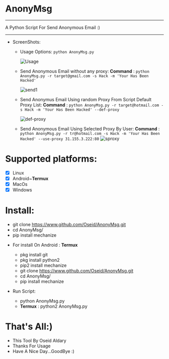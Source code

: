 # AnonyMsg
***
 A Python Script For Send Anonymous Email :)
***

- ScreenShots:

   * Usage Options: ```python AnonyMsg.py```
   
      ![Usage](https://user-images.githubusercontent.com/29546157/48670911-f5365d00-eb28-11e8-95ad-5389d4207dd6.PNG)

   * Send Anonymous Email without any proxy: 
             **Command** : ```python AnonyMsg.py -r target@gmail.com -s Hack -m 'Your Has Been Hacked'```
   
      ![send1](https://user-images.githubusercontent.com/29546157/48670937-a63cf780-eb29-11e8-90ae-bbea8b2ea066.PNG)
      
   * Send Anonymus Email Using random Proxy From Script Default Proxy List:
             **Command** : ```python AnonyMsg.py -r target@hotmail.com -s Hack -m 'Your Has Been Hacked' --def-proxy```
   
      ![def-proxy](https://user-images.githubusercontent.com/29546157/48670981-25323000-eb2a-11e8-8188-9399588fcab7.PNG)
      
   * Send Anonymous Email Using Selected Proxy By User:
             **Command** : ```python AnonyMsg.py -r tr@hotmail.com -s Hack -m 'Your Has Been Hacked' --use-proxy 31.155.3.222:80```
      ![sproxy](https://user-images.githubusercontent.com/29546157/48671042-e650aa00-eb2a-11e8-9199-c6fd4b49a7b9.PNG)

# Supported platforms:
- [x] Linux
- [x] Android~**Termux**
- [x] MacOs
- [x] Windows

# Install:
 * git clone https://www.github.com/Oseid/AnonyMsg.git
 * cd AnonyMsg/
 * pip install mechanize
 
 - For install On Android : **Termux**
   * pkg install git
   * pkg install python2
   * pip2 install mechanize
   * git clone https://www.github.com/Oseid/AnonyMsg.git
   * cd AnonyMsg/
   * pip install mechanize

 - Run Script:
     * python AnonyMsg.py
     - **Termux** : python2 AnonyMsg.py

# That's All:)
   * This Tool By Oseid Aldary
   * Thanks For Usage
   * Have A Nice Day...GoodBye :)
     
